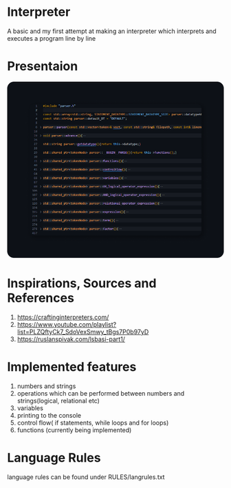 # Interpreter
A basic and my first attempt at making an interpreter which interprets and executes a program line by line

# Presentaion
![interpreter code](IMG/intepreterPresentation.png "interpreter code")

# Inspirations, Sources and References
 1. https://craftinginterpreters.com/
 2. https://www.youtube.com/playlist?list=PLZQftyCk7_SdoVexSmwy_tBgs7P0b97yD
 3. https://ruslanspivak.com/lsbasi-part1/
 
 # Implemented features
  1. numbers and strings
  2. operations which can be performed between numbers and strings(logical, relational etc)
  3. variables
  4. printing to the console
  5. control flow( if statements, while loops and for loops)
  6. functions (currently being implemented)
  
 # Language Rules
  language rules can be found under RULES/langrules.txt
